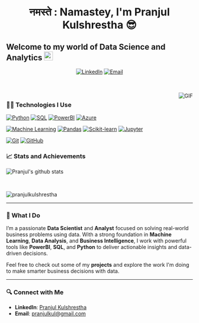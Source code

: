 <h1 align="center"> नमस्ते : Namastey, I'm Pranjul Kulshrestha 😎</h1>
    
## Welcome to my world of Data Science and Analytics <img src="https://github.com/TheDudeThatCode/TheDudeThatCode/blob/master/Assets/Earth.gif" width="24px">

<p align="center">
  <a href="https://www.linkedin.com/in/pranjul-kulshrestha-820496124"><img alt="LinkedIn" src="https://img.shields.io/badge/LinkedIn-pranjul%20kulshrestha-blue?style=flat-square&logo=linkedin"></a>
  <a href="mailto:pranjulkul@gmail.com"><img alt="Email" src="https://img.shields.io/badge/Email-pranjulkul@gmail.com-blue?style=flat-square&logo=gmail"></a>
</p>

<br />
<br />

<img align="right" alt="GIF" src="[https://media.giphy.com/media/836HiJc7pgzy8iNXCn/giphy.gif](https://giphy.com/gifs/talk-dirty-to-me-similarweb-nerdy-SvckSy7fFviqrq8ClF)" />
  
### 👨‍💻 Technologies I Use

[![Python](https://img.shields.io/badge/-Python-black?style=flat&logo=python&link=https://github.com/pranjulkulshrestha)](https://github.com/pranjulkulshrestha) 
[![SQL](https://img.shields.io/badge/-SQL-026f39?style=flat&logo=python&link=https://github.com/pranjulkulshrestha)](https://github.com/pranjulkulshrestha) 
[![PowerBI](https://img.shields.io/badge/-PowerBI-black?style=flat&logo=powerbi&link=https://github.com/pranjulkulshrestha)](https://github.com/pranjulkulshrestha) 
[![Azure](https://img.shields.io/badge/-Azure-blue?style=flat&logo=microsoftazure&link=https://github.com/pranjulkulshrestha)](https://github.com/pranjulkulshrestha)

[![Machine Learning](https://img.shields.io/badge/-Machine%20Learning-02569B?style=flat&logo=python&link=https://github.com/pranjulkulshrestha)](https://github.com/pranjulkulshrestha) 
[![Pandas](https://img.shields.io/badge/-Pandas-02569B?style=flat&logo=pandas&link=https://github.com/pranjulkulshrestha)](https://github.com/pranjulkulshrestha)
[![Scikit-learn](https://img.shields.io/badge/-Scikit--Learn-25CE8F?style=flat&logo=scikit-learn&link=https://github.com/pranjulkulshrestha)](https://github.com/pranjulkulshrestha)
[![Jupyter](https://img.shields.io/badge/-Jupyter-F37626?style=flat&logo=jupyter&link=https://github.com/pranjulkulshrestha)](https://github.com/pranjulkulshrestha)

[![Git](https://img.shields.io/badge/-Git-black?style=flat&logo=git&link=https://github.com/pranjulkulshrestha)](https://github.com/pranjulkulshrestha) 
[![GitHub](https://img.shields.io/badge/-GitHub-181717?style=flat&logo=github&link=https://github.com/pranjulkulshrestha)](https://github.com/pranjulkulshrestha)

### 📈 Stats and Achievements

![Pranjul's github stats](https://github-readme-stats.vercel.app/api?username=pranjulkulshrestha&count_private=true&show_icons=true&theme=radical&include_all_commits=true)

<br>
<p><img align="center" src="https://github-readme-streak-stats.herokuapp.com/?user=pranjulkulshrestha&theme=dark" alt="pranjulkulshrestha" /></p>

---

### 🧠 What I Do

I’m a passionate **Data Scientist** and **Analyst** focused on solving real-world business problems using data. With a strong foundation in **Machine Learning**, **Data Analysis**, and **Business Intelligence**, I work with powerful tools like **PowerBI**, **SQL**, and **Python** to deliver actionable insights and data-driven decisions.

Feel free to check out some of my **projects** and explore the work I'm doing to make smarter business decisions with data.

---

### 🔍 Connect with Me

- **LinkedIn**: [Pranjul Kulshrestha](https://www.linkedin.com/in/pranjul-kulshrestha-820496124)
- **Email**: [pranjulkul@gmail.com](mailto:pranjulkul@gmail.com)
